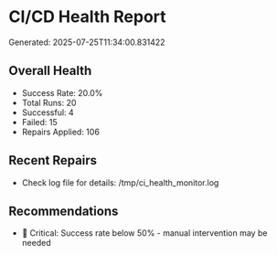 # CI/CD Health Report

Generated: 2025-07-25T11:34:00.831422

## Overall Health
- Success Rate: 20.0%
- Total Runs: 20
- Successful: 4
- Failed: 15
- Repairs Applied: 106

## Recent Repairs
- Check log file for details: /tmp/ci_health_monitor.log

## Recommendations
- 🚨 Critical: Success rate below 50% - manual intervention may be needed
